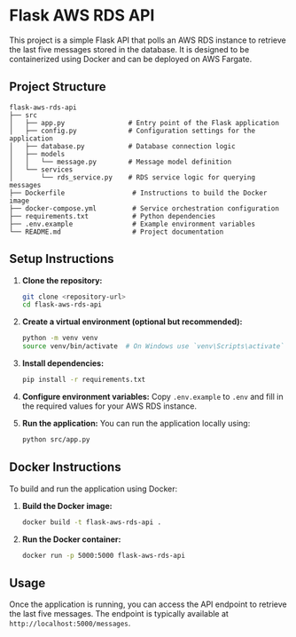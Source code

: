 # Flask AWS RDS API

This project is a simple Flask API that polls an AWS RDS instance to retrieve the last five messages stored in the database. It is designed to be containerized using Docker and can be deployed on AWS Fargate.

## Project Structure

```
flask-aws-rds-api
├── src
│   ├── app.py                # Entry point of the Flask application
│   ├── config.py             # Configuration settings for the application
│   ├── database.py           # Database connection logic
│   ├── models
│   │   └── message.py        # Message model definition
│   └── services
│       └── rds_service.py    # RDS service logic for querying messages
├── Dockerfile                 # Instructions to build the Docker image
├── docker-compose.yml         # Service orchestration configuration
├── requirements.txt           # Python dependencies
├── .env.example               # Example environment variables
└── README.md                  # Project documentation
```

## Setup Instructions

1. **Clone the repository:**
   ```bash
   git clone <repository-url>
   cd flask-aws-rds-api
   ```

2. **Create a virtual environment (optional but recommended):**
   ```bash
   python -m venv venv
   source venv/bin/activate  # On Windows use `venv\Scripts\activate`
   ```

3. **Install dependencies:**
   ```bash
   pip install -r requirements.txt
   ```

4. **Configure environment variables:**
   Copy `.env.example` to `.env` and fill in the required values for your AWS RDS instance.

5. **Run the application:**
   You can run the application locally using:
   ```bash
   python src/app.py
   ```

## Docker Instructions

To build and run the application using Docker:

1. **Build the Docker image:**
   ```bash
   docker build -t flask-aws-rds-api .
   ```

2. **Run the Docker container:**
   ```bash
   docker run -p 5000:5000 flask-aws-rds-api
   ```

## Usage

Once the application is running, you can access the API endpoint to retrieve the last five messages. The endpoint is typically available at `http://localhost:5000/messages`.
